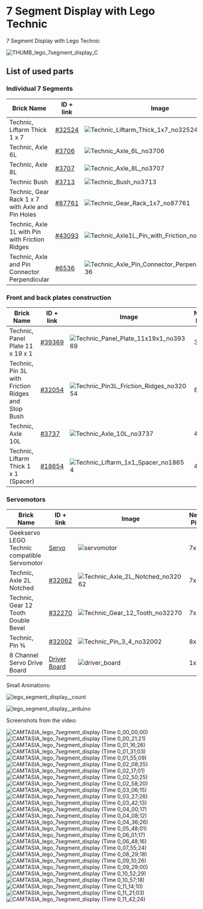 # 7 Segment Display with Lego Technic
7 Segment Display with Lego Technic




![THUMB_lego_7segment_display_C](https://github.com/user-attachments/assets/62e29db8-b9c8-4434-9bd0-75fb3cae5f79)





## List of used parts
### Individual 7 Segments

Brick Name| ID + link| Image| Needed Pieces
---| ---| ---| ---
Technic, Liftarm Thick 1 x 7| [#32524](https://s.click.aliexpress.com/e/_okf9dji) | ![Technic_Liftarm_Thick_1x7_no32524](https://github.com/user-attachments/assets/d527d59f-296e-4253-ad35-36c17eaa86fe) | 7x
Technic, Axle 6L| [#3706](https://s.click.aliexpress.com/e/_oEN1vfw) | ![Technic_Axle_6L_no3706](https://github.com/user-attachments/assets/6a1c55a8-373a-472e-84c4-c977235eab63) | 35x
Technic, Axle 8L| [#3707](https://s.click.aliexpress.com/e/_oEN1vfw) | ![Technic_Axle_8L_no3707](https://github.com/user-attachments/assets/46074cf8-8d1e-4bb8-886b-c97d691fd551) | 14x
Technic Bush | [#3713](https://s.click.aliexpress.com/e/_omqSjFi) | ![Technic_Bush_no3713](https://github.com/user-attachments/assets/2c87a561-a6ba-47eb-add1-6509f9873698) | 98x
Technic, Gear Rack 1 x 7 with Axle and Pin Holes| [#87761](https://s.click.aliexpress.com/e/_oCeIQcC) | ![Technic_Gear_Rack_1x7_no87761](https://github.com/user-attachments/assets/d8ee3d64-29ce-47fa-ac4c-e7f1a49103ca) | 7x
Technic, Axle 1L with Pin with Friction Ridges | [#43093](https://s.click.aliexpress.com/e/_oE33PAo) |  ![Technic_Axle1L_Pin_with_Friction_no43093](https://github.com/user-attachments/assets/21a1ea7d-d41e-4b88-b9d7-e9c1fdfc79ba)| 14x
Technic, Axle and Pin Connector Perpendicular | [#6536](https://s.click.aliexpress.com/e/_oB7wGza) | ![Technic_Axle_Pin_Connector_Perpendicular_no6536](https://github.com/user-attachments/assets/e34dd20f-a827-4291-851a-f01afb886298) | 14x

### Front and back plates construction

Brick Name| ID + link| Image| Needed Pieces
---| ---| ---| ---
Technic, Panel Plate 11 x 19 x 1| [#39369](https://s.click.aliexpress.com/e/_opoyn1Q) | ![Technic_Panel_Plate_11x19x1_no39369](https://github.com/user-attachments/assets/d511b245-471f-4c92-8be4-9506e73eabf6) | 3x
Technic, Pin 3L with Friction Ridges and Stop Bush| [#32054](https://s.click.aliexpress.com/e/_oneqVgG) |  ![Technic_Pin3L_Friction_Ridges_no32054](https://github.com/user-attachments/assets/6584e697-4107-4e37-be3e-6f9a9f868440)| 8x 
Technic, Axle 10L | [#3737](https://s.click.aliexpress.com/e/_oEoPK28) | ![Technic_Axle_10L_no3737](https://github.com/user-attachments/assets/3802855a-83cc-4b44-9fd8-c7a7a369d731) | 4x
Technic, Liftarm Thick 1 x 1 (Spacer)| [#18654](https://s.click.aliexpress.com/e/_oEkKj0y) | ![Technic_Liftarm_1x1_Spacer_no18654](https://github.com/user-attachments/assets/c5740052-3bf3-4781-9cbe-1b5b74313d5f) | 4x

### Servomotors
Brick Name| ID + link| Image| Needed Pieces
---| ---| ---| ---
Geekservo LEGO Technic compatible Servomotor | [Servo](https://s.click.aliexpress.com/e/_oFGMx3T) | ![servomotor](https://github.com/user-attachments/assets/0cc2985a-a644-4fdd-88ec-3c0901a66d05) | 7x
Technic, Axle 2L Notched | [#32062](https://s.click.aliexpress.com/e/_om3nCWC) | ![Technic_Axle_2L_Notched_no32062](https://github.com/user-attachments/assets/f26ebace-cc82-4130-bea8-0608afe9e89a) | 7x
Technic, Gear 12 Tooth Double Bevel | [#32270](https://s.click.aliexpress.com/e/_oDDiuQg) | ![Technic_Gear_12_Tooth_no32270](https://github.com/user-attachments/assets/84b8644a-895d-4275-b85e-7164e45ea47b) | 7x
Technic, Pin ¾ | [#32002](https://s.click.aliexpress.com/e/_on4gZs0) | ![Technic_Pin_3_4_no32002](https://github.com/user-attachments/assets/0392bf68-1ef2-43b5-9394-cbcd5d57f429) | 8x
8 Channel Servo Drive Board| [Driver Board](https://s.click.aliexpress.com/e/_omSrsfP) | ![driver_board](https://github.com/user-attachments/assets/5fcdf222-df07-4d01-be90-adb5f85ddc7b) | 1x


Small Animations:

![lego_segment_display__count](https://github.com/user-attachments/assets/ae5c001c-84fa-4479-b227-c3d59095673f)

![lego_segment_display__arduino](https://github.com/user-attachments/assets/4418187b-c110-41af-911e-0600f8aced10)



Screenshots from the video:

![CAMTASIA_lego_7segment_display (Time 0_00_00;00)](https://github.com/user-attachments/assets/b4548e3e-2d29-4560-879e-0de2750506e8)
![CAMTASIA_lego_7segment_display (Time 0_00_21;21)](https://github.com/user-attachments/assets/913435ff-bcda-4878-accc-575f40e14ad2)
![CAMTASIA_lego_7segment_display (Time 0_01_16;26)](https://github.com/user-attachments/assets/e20279bb-fe74-4ab5-bafa-1f653c51daa2)
![CAMTASIA_lego_7segment_display (Time 0_01_31;03)](https://github.com/user-attachments/assets/d3f15cbb-102f-4e16-bf45-37c998906729)
![CAMTASIA_lego_7segment_display (Time 0_01_55;09)](https://github.com/user-attachments/assets/6c5a832c-2bce-4e05-94c4-94e5fbf9943f)
![CAMTASIA_lego_7segment_display (Time 0_02_08;25)](https://github.com/user-attachments/assets/668e0162-0911-42b7-8f26-b38054770faa)
![CAMTASIA_lego_7segment_display (Time 0_02_17;01)](https://github.com/user-attachments/assets/9211763d-6f5d-48bd-a13b-b033fc717567)
![CAMTASIA_lego_7segment_display (Time 0_02_50;25)](https://github.com/user-attachments/assets/5e72fe6f-7f3b-4220-b104-076d9c34aab8)
![CAMTASIA_lego_7segment_display (Time 0_02_58;20)](https://github.com/user-attachments/assets/8d497272-c5b1-4faa-bb73-0d5b0408d563)
![CAMTASIA_lego_7segment_display (Time 0_03_06;15)](https://github.com/user-attachments/assets/b9be16ff-1b51-42d8-bb2e-fae69d21409b)
![CAMTASIA_lego_7segment_display (Time 0_03_27;26)](https://github.com/user-attachments/assets/2e8196cb-d94c-4456-bf7e-af6243b14130)
![CAMTASIA_lego_7segment_display (Time 0_03_42;13)](https://github.com/user-attachments/assets/38874005-77a5-44a3-84b5-5e5e8ee5092a)
![CAMTASIA_lego_7segment_display (Time 0_04_00;17)](https://github.com/user-attachments/assets/481ea61b-cab0-4b5b-898b-2af97f7c521d)
![CAMTASIA_lego_7segment_display (Time 0_04_08;12)](https://github.com/user-attachments/assets/6bbe4793-b595-4ce7-b141-9e5e62912ba2)
![CAMTASIA_lego_7segment_display (Time 0_04_36;26)](https://github.com/user-attachments/assets/73108532-e395-41bd-b13d-4bd043bd62af)
![CAMTASIA_lego_7segment_display (Time 0_05_48;01)](https://github.com/user-attachments/assets/a9fbed11-f277-451e-8e4b-988fd5b28ac1)
![CAMTASIA_lego_7segment_display (Time 0_06_01;17)](https://github.com/user-attachments/assets/10853c21-7de0-4109-a1e1-914a8ae559e7)
![CAMTASIA_lego_7segment_display (Time 0_06_48;16)](https://github.com/user-attachments/assets/723df80e-a4f3-4f8d-940e-08b269e0ea46)
![CAMTASIA_lego_7segment_display (Time 0_07_55;24)](https://github.com/user-attachments/assets/c9b08bb5-75f9-4c7e-b3bc-dc1c13e431f9)
![CAMTASIA_lego_7segment_display (Time 0_08_29;18)](https://github.com/user-attachments/assets/2b0771f2-d610-4eec-8994-c6846835a1db)
![CAMTASIA_lego_7segment_display (Time 0_09_10;26)](https://github.com/user-attachments/assets/561b1a18-81ba-4fa1-b477-9661037ff6c0)
![CAMTASIA_lego_7segment_display (Time 0_09_29;00)](https://github.com/user-attachments/assets/e8f6f4a1-f982-40f4-923f-d06d868a58df)
![CAMTASIA_lego_7segment_display (Time 0_10_52;29)](https://github.com/user-attachments/assets/d85de195-679e-4665-bd15-32d541976804)
![CAMTASIA_lego_7segment_display (Time 0_10_57;18)](https://github.com/user-attachments/assets/51e13a03-65ca-4b20-9ffe-12291c85b8b0)
![CAMTASIA_lego_7segment_display (Time 0_11_14;10)](https://github.com/user-attachments/assets/5cb06723-a89e-4423-a8cf-f64d23ad33b0)
![CAMTASIA_lego_7segment_display (Time 0_11_21;03)](https://github.com/user-attachments/assets/a62a08b5-3389-4a36-bd43-70648d5887ee)
![CAMTASIA_lego_7segment_display (Time 0_11_42;24)](https://github.com/user-attachments/assets/1631bb22-33de-4288-a08d-35ed608a3e5e)

